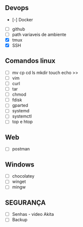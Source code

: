 ## Devops
- [-]  Docker
- [ ]  github
- [ ]  path variaveis de ambiente
- [x]  tmux
- [x]  SSH

## Comandos linux
- [ ]  mv cp cd ls mkdir touch echo >>
- [ ]  vim
- [ ]  curl
- [ ]  tar
- [ ]  chmod
- [ ]  fdisk
- [ ]  gparted
- [ ]  systemd
- [ ]  systemctl
- [ ]  top e htop

## Web
- [ ]  postman

## Windows
- [ ]  chocolatey
- [ ]  winget
- [ ]  mingw

## SEGURANÇA
- [ ]  Senhas - video Akita
- [ ]  Backup
